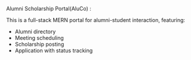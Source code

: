  Alumni Scholarship Portal(AluCo) :

This is a full-stack MERN portal for alumni-student interaction, featuring:
- Alumni directory
- Meeting scheduling
- Scholarship posting
- Application with status tracking
